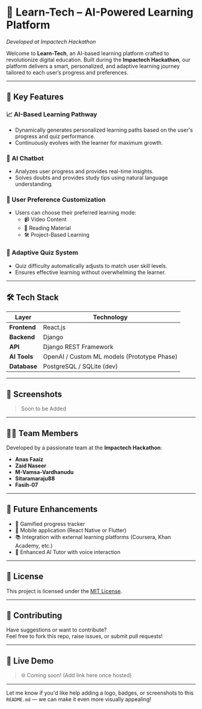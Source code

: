 # 🚀 Learn-Tech – AI-Powered Learning Platform  
*Developed at Impactech Hackathon*

Welcome to **Learn-Tech**, an AI-based learning platform crafted to revolutionize digital education. Built during the **Impactech Hackathon**, our platform delivers a smart, personalized, and adaptive learning journey tailored to each user’s progress and preferences.

---

## 🧠 Key Features

### 📈 AI-Based Learning Pathway  
- Dynamically generates personalized learning paths based on the user's progress and quiz performance.  
- Continuously evolves with the learner for maximum growth.

### 🤖 AI Chatbot  
- Analyzes user progress and provides real-time insights.  
- Solves doubts and provides study tips using natural language understanding.

### 🧩 User Preference Customization  
- Users can choose their preferred learning mode:  
  - 📹 Video Content  
  - 📖 Reading Material  
  - 🛠️ Project-Based Learning

### 🧠 Adaptive Quiz System  
- Quiz difficulty automatically adjusts to match user skill levels.  
- Ensures effective learning without overwhelming the learner.

---

## 🛠️ Tech Stack

| Layer          | Technology     |
|----------------|----------------|
| **Frontend**   | React.js       |
| **Backend**    | Django         |
| **API**        | Django REST Framework |
| **AI Tools**   | OpenAI / Custom ML models (Prototype Phase) |
| **Database**   | PostgreSQL / SQLite (dev) |


---

## 📸 Screenshots

> Soon to be Added

---

## 🧑‍💻 Team Members

Developed by a passionate team at the **Impactech Hackathon**:

- **Anas Faaiz**  
- **Zaid Naseer**  
- **M-Vamsa-Vardhanudu**  
- **Sitaramaraju88**
- **Fasih-07**  

---

## 🌟 Future Enhancements

- 🔄 Gamified progress tracker  
- 📱 Mobile application (React Native or Flutter)  
- 📚 Integration with external learning platforms (Coursera, Khan Academy, etc.)  
- 🧠 Enhanced AI Tutor with voice interaction  

---

## 📄 License

This project is licensed under the [MIT License](LICENSE).

---

## 🙌 Contributing

Have suggestions or want to contribute?  
Feel free to fork this repo, raise issues, or submit pull requests!

---

## 🔗 Live Demo

> 🌐 Coming soon! (Add link here once hosted)

---

Let me know if you'd like help adding a logo, badges, or screenshots to this `README.md` — we can make it even more visually appealing!
